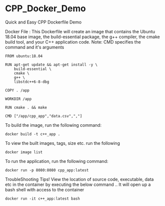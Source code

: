 # CPP_Docker_Demo
Quick and Easy CPP Dockerfile Demo  

Docker File :
This Dockerfile will create an image that contains the Ubuntu 18.04 base image, the build-essential package, the g++ compiler, the cmake build tool, and your C++ application code.
Note: CMD specifies the command and it's arguments
```
FROM ubuntu:18.04

RUN apt-get update && apt-get install -y \
    build-essential \
    cmake \
    g++ \
    libstdc++6-8-dbg

COPY . /app

WORKDIR /app

RUN cmake . && make

CMD ["/app/cpp_app","data.csv",","]
```
To build the image, run the following command:
```
docker build -t c++_app .
```
To view the built images, tags, size etc. run the following
```
docker image list
```
To run the application, run the following command:
```
docker run -p 8080:8080 cpp_app:latest
```
TroubleShooting Tips!
View the location of source code, executable, data etc in the container by executing the below command .. It will open up a bash shell with access to the container
```
docker run -it c++_app:latest bash
```
